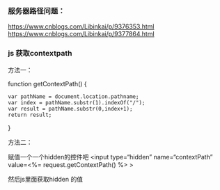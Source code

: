 ### 服务器路径问题：
https://www.cnblogs.com/Libinkai/p/9376353.html   
https://www.cnblogs.com/Libinkai/p/9377864.html    
### js 获取contextpath
方法一： 

function getContextPath() {

    var pathName = document.location.pathname;
    var index = pathName.substr(1).indexOf("/");
    var result = pathName.substr(0,index+1);
    return result;
}



方法二：

赋值一个一个hidden的控件吧 
<input type=“hidden” name=“contextPath” value=<%= request.getContextPath() %> > 

然后js里面获取hidden 的值


